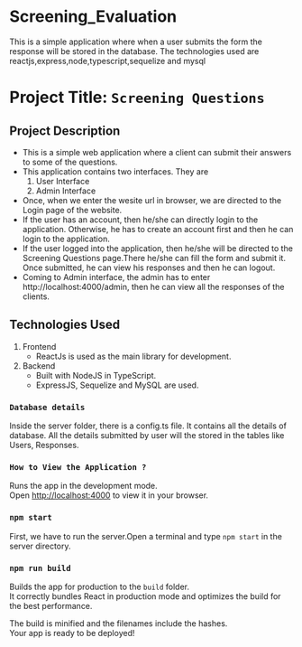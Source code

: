 # Screening_Evaluation
This is a simple application where when a user submits the form the response will be stored in the database. The technologies used are reactjs,express,node,typescript,sequelize and mysql

# Project Title: `Screening Questions`

## Project Description

* This is a simple web application where a client can submit their answers to some of the questions. 
* This application contains two interfaces. They are 
    1. User Interface
    2. Admin Interface
* Once, when we enter the wesite url in browser, we are directed to the Login page of the website.
* If the user has an account, then he/she can directly login to the application. Otherwise, he has to create an account first and then he can login to the application.
* If the user logged into the application, then he/she will be directed to the Screening Questions page.There he/she can fill the form and submit it. Once submitted, he can view his responses and then he can logout.
* Coming to Admin interface, the admin has to enter http://localhost:4000/admin, then he can view all the responses of the clients.

## Technologies Used
1. Frontend
    * ReactJs is used as the main library for development.
2. Backend
    * Built with NodeJS in TypeScript.
    * ExpressJS, Sequelize and MySQL are used.

### `Database details`
Inside the server folder, there is a config.ts file. It contains all the details of database. All the details submitted by user will the stored in the tables like Users, Responses.

### `How to View the Application ?`

Runs the app in the development mode.\
Open [http://localhost:4000](http://localhost:4000) to view it in your browser.


### `npm start`

First, we have to run the server.Open a terminal and type `npm start` in the server directory.

### `npm run build`

Builds the app for production to the `build` folder.\
It correctly bundles React in production mode and optimizes the build for the best performance.

The build is minified and the filenames include the hashes.\
Your app is ready to be deployed!

